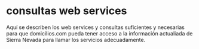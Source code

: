 # consultas web services

Aquí se describen los web services y consultas suficientes y necesarias para que domicilios.com pueda tener acceso a la información actualiada de Sierra Nevada para llamar los servicios adecuadamente.

